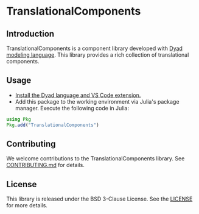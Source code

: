 # TranslationalComponents

## Introduction

TranslationalComponents is a component library developed with [Dyad modeling language](help.juliahub.com/dyad).
This library provides a rich collection of translational components.

## Usage

- [Install the Dyad language and VS Code extension.](https://help.juliahub.com/dyad/dev/installation)
- Add this package to the working environment via Julia's package manager. Execute the following code in Julia:

```julia
using Pkg
Pkg.add("TranslationalComponents")
```

## Contributing

We welcome contributions to the TranslationalComponents library. See [CONTRIBUTING.md](./CONTRIBUTING.md) for details.

## License

This library is released under the BSD 3-Clause License. See the [LICENSE](./LICENSE.md) for more details.
